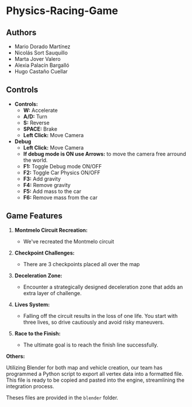 # Physics-Racing-Game

## Authors

- Mario Dorado Martínez
- Nicolás Sort Sauquillo
- Marta Jover Valero
- Alexia Palacín Bargalló
- Hugo Castaño Cuellar

## Controls

- **Controls:**
  - **W:** Accelerate
  - **A/D:** Turn
  - **S:** Reverse
  - **SPACE:** Brake
  - **Left Click:** Move Camera
- **Debug**
  - **Left Click:** Move Camera
  - **If debug mode is ON use Arrows:** to move the camera free arround the world.
  - **F1:** Toggle Debug mode ON/OFF
  - **F2:** Toggle Car Physics ON/OFF
  - **F3:** Add gravity
  - **F4:** Remove gravity
  - **F5:** Add mass to the car
  - **F6:** Remove mass from the car

## Game Features

1. **Montmelo Circuit Recreation:**
    - We've recreated the Montmelo circuit

2. **Checkpoint Challenges:**
    - There are 3 checkpoints placed all over the map

3. **Deceleration Zone:**
    - Encounter a strategically designed deceleration zone that adds an extra layer of challenge.

4. **Lives System:**
    - Falling off the circuit results in the loss of one life. You start with three lives, so drive cautiously and avoid risky maneuvers.

5. **Race to the Finish:**
    - The ultimate goal is to reach the finish line successfully.

**Others:**

Utilizing Blender for both map and vehicle creation, our team has programmed a Python script to export all vertex data into a formatted file. This file is ready to be copied and pasted into the engine, streamlining the integration process.

Theses files are provided in the `blender` folder.